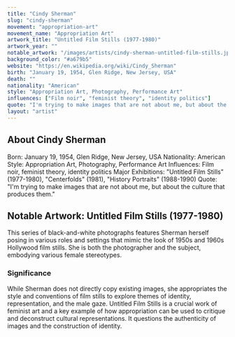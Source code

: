 ```yaml
---
title: "Cindy Sherman"
slug: "cindy-sherman"
movement: "appropriation-art"
movement_name: "Appropriation Art"
artwork_title: "Untitled Film Stills (1977-1980)"
artwork_year: ""
notable_artwork: "/images/artists/cindy-sherman-untitled-film-stills.jpg"
background_color: "#a679b5"
website: "https://en.wikipedia.org/wiki/Cindy_Sherman"
birth: "January 19, 1954, Glen Ridge, New Jersey, USA"
death: ""
nationality: "American"
style: "Appropriation Art, Photography, Performance Art"
influences: ["Film noir", "feminist theory", "identity politics"]
quote: "I'm trying to make images that are not about me, but about the culture that produces them."
layout: "artist"
---
```


## About Cindy Sherman

Born: January 19, 1954, Glen Ridge, New Jersey, USA Nationality: American Style: Appropriation Art, Photography, Performance Art Influences: Film noir, feminist theory, identity politics Major Exhibitions: "Untitled Film Stills" (1977-1980), "Centerfolds" (1981), "History Portraits" (1988-1990) Quote: "I'm trying to make images that are not about me, but about the culture that produces them."

## Notable Artwork: Untitled Film Stills (1977-1980)

This series of black-and-white photographs features Sherman herself posing in various roles and settings that mimic the look of 1950s and 1960s Hollywood film stills. She is both the photographer and the subject, embodying various female stereotypes.

### Significance

While Sherman does not directly copy existing images, she appropriates the style and conventions of film stills to explore themes of identity, representation, and the male gaze. Untitled Film Stills is a crucial work of feminist art and a key example of how appropriation can be used to critique and deconstruct cultural representations. It questions the authenticity of images and the construction of identity.
